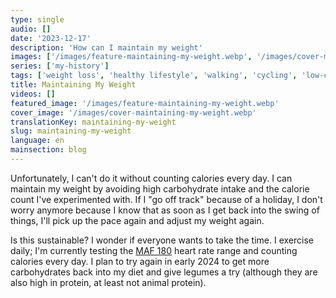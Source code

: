 ```yaml
---
type: single
audio: []
date: '2023-12-17'
description: 'How can I maintain my weight'
images: ['/images/feature-maintaining-my-weight.webp', '/images/cover-maintaining-my-weight.webp']
series: ['my-history']
tags: ['weight loss', 'healthy lifestyle', 'walking', 'cycling', 'low-carb', 'intermittent fasting', 'MAF 180']
title: Maintaining My Weight
videos: []
featured_image: '/images/feature-maintaining-my-weight.webp'
cover_image: '/images/cover-maintaining-my-weight.webp'
translationKey: maintaining-my-weight
slug: maintaining-my-weight
language: en
mainsection: blog
---
```

Unfortunately, I can't do it without counting calories every day. I can maintain my weight by avoiding high carbohydrate intake and the calorie count I've experimented with. If I "go off track" because of a holiday, I don't worry anymore because I know that as soon as I get back into the swing of things, I'll pick up the pace again and adjust my weight again.

Is this sustainable? I wonder if everyone wants to take the time. I exercise daily; I'm currently testing the [MAF 180](https://philmaffetone.com/method/ "MAF 180") heart rate range and counting calories every day. I plan to try again in early 2024 to get more carbohydrates back into my diet and give legumes a try (although they are also high in protein, at least not animal protein).

